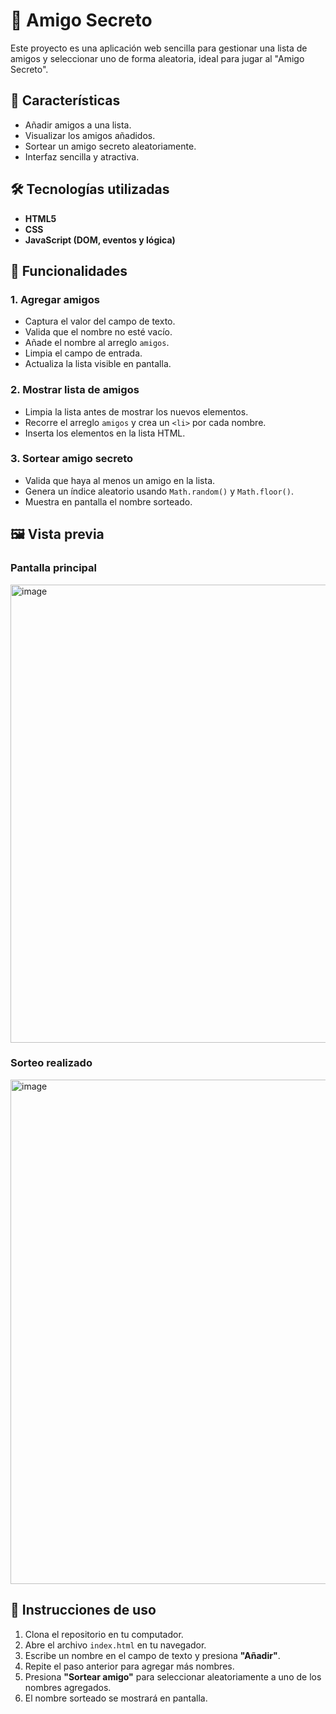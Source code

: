 # 🎁 Amigo Secreto

Este proyecto es una aplicación web sencilla para gestionar una lista de amigos y seleccionar uno de forma aleatoria, ideal para jugar al "Amigo Secreto".

## 📌 Características
- Añadir amigos a una lista.
- Visualizar los amigos añadidos.
- Sortear un amigo secreto aleatoriamente.
- Interfaz sencilla y atractiva.

## 🛠 Tecnologías utilizadas
- **HTML5**
- **CSS**
- **JavaScript (DOM, eventos y lógica)**

## 🚀 Funcionalidades

### 1. Agregar amigos
- Captura el valor del campo de texto.
- Valida que el nombre no esté vacío.
- Añade el nombre al arreglo `amigos`.
- Limpia el campo de entrada.
- Actualiza la lista visible en pantalla.

### 2. Mostrar lista de amigos
- Limpia la lista antes de mostrar los nuevos elementos.
- Recorre el arreglo `amigos` y crea un `<li>` por cada nombre.
- Inserta los elementos en la lista HTML.

### 3. Sortear amigo secreto
- Valida que haya al menos un amigo en la lista.
- Genera un índice aleatorio usando `Math.random()` y `Math.floor()`.
- Muestra en pantalla el nombre sorteado.


## 🖼️ Vista previa

### Pantalla principal
<img width="1478" height="733" alt="image" src="https://github.com/user-attachments/assets/c4848483-22b2-489d-b36c-ab8d335dcdcc" />


### Sorteo realizado
<img width="1438" height="807" alt="image" src="https://github.com/user-attachments/assets/20ed1905-c1ab-4f4f-a9a1-4fdf3b419f63" />


## 📖 Instrucciones de uso
1. Clona el repositorio en tu computador.
2. Abre el archivo `index.html` en tu navegador.
3. Escribe un nombre en el campo de texto y presiona **"Añadir"**.
4. Repite el paso anterior para agregar más nombres.
5. Presiona **"Sortear amigo"** para seleccionar aleatoriamente a uno de los nombres agregados.
6. El nombre sorteado se mostrará en pantalla.



